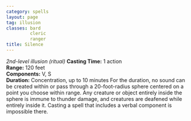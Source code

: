 ```yaml
---
category: spells
layout: page
tag: illusion
classes: bard
         cleric
         ranger
title: Silence 
---
```

_2nd-level illusion (ritual)_ 
**Casting Time:** 1 action    
**Range:** 120 feet    
**Components:** V, S    
**Duration:** Concentration, up to 10 minutes 
For the duration, no sound can be created within or pass through a 20-foot-radius sphere centered on a point you choose within range. Any creature or object entirely inside the sphere is immune to thunder damage, and creatures are deafened while entirely inside it. Casting a spell that includes a verbal component is impossible there.